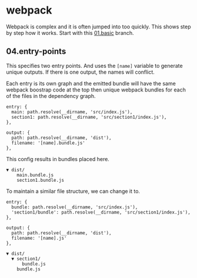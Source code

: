 # webpack

Webpack is complex and it is often jumped into too quickly.  This shows step by
step how it works.  Start with this [01.basic] branch.

## 04.entry-points

This specifies two entry points.  And uses the `[name]` variable to generate
unique outputs.  If there is one output, the names will conflict.

Each entry is its own graph and the emitted bundle will have the same webpack
boostrap code at the top then unique webpack bundles for each of the files in
the dependency graph.

```
entry: {
  main: path.resolve(__dirname, 'src/index.js'),
  section1: path.resolve(__dirname, 'src/section1/index.js'),
},

output: {
  path: path.resolve(__dirname, 'dist'),
  filename: '[name].bundle.js'
},
```

This config results in bundles placed here.

```
▼ dist/
    main.bundle.js
    section1.bundle.js
```

To maintain a similar file structure, we can change it to.

```
entry: {
  bundle: path.resolve(__dirname, 'src/index.js'),
  'section1/bundle': path.resolve(__dirname, 'src/section1/index.js'),
},

output: {
  path: path.resolve(__dirname, 'dist'),
  filename: '[name].js'
},
```


```
▼ dist/
  ▼ section1/
      bundle.js
    bundle.js
```



[01.basic]: https://github.com/reergymerej/explore-webpack/tree/01.basic
